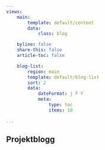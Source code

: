 ```yaml
---
views:
    main:
        template: default/content
        data:
            class: blog

    byline: false
    share-this: false
    article-toc: false

    blog-list:
        region: main
        template: default/blog-list
        sort: 2
        data:
            dateFormat: j F Y
            meta:
                type: toc
                items: 10

...
```

Projektblogg
--------------
